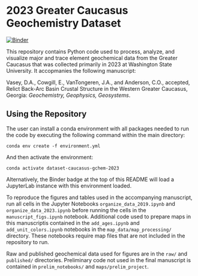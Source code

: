 # 2023 Greater Caucasus Geochemistry Dataset
[![Binder](https://mybinder.org/badge_logo.svg)](https://mybinder.org/v2/gh/dyvasey/dataset-caucasus-gchem-2023/HEAD)

This repository contains Python code used to process, analyze, and visualize major and trace element geochemical data from the Greater Caucasus that was collected primarily in 2023 at Washington State University. It accopmanies the following manuscript:

Vasey, D.A., Cowgill, E., VanTongeren, J.A., and Anderson, C.O., accepted, Relict Back-Arc Basin Crustal Structure in the Western Greater Caucasus, Georgia: _Geochemistry, Geophysics, Geosystems_.

## Using the Repository
The user can install a conda environment with all packages needed to run the code by executing the following command within the main directory:
```
conda env create -f environment.yml
```
And then activate the environment:
```
conda activate dataset-caucasus-gchem-2023
```
Alternatively, the Binder badge at the top of this README will load a JupyterLab instance with this environment loaded.

To reproduce the figures and tables used in the accompanying manuscript, run all cells in the Jupyter Notebooks `organize_data_2019.ipynb` and `organize_data_2023.ipynb` before running the cells in the `manuscript_figs.ipynb` notebook. Additional code used to prepare maps in this manuscriptis contained in the `add_ages.ipynb` and `add_unit_colors.ipynb` notebooks in the `map_data/map_processing/` directory. These notebooks require map files that are not included in the repository to run.

Raw and published geochemical data used for figures are in the `raw/` and `published/` directories. Preliminary code not used in the final manuscript is contained in `prelim_notebooks/` and `maps/prelim_project`. 